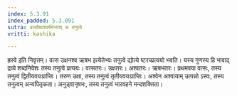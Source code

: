 ```yaml
---
index: 5.3.91
index_padded: 5.3.091
sutra: वत्सौक्षाश्वर्षभेभ्यश् च तनुत्वे
vritti: kashika

---
```

ह्रस्वे इति निवृत्तम्। वत्स उक्षनश्व ऋषभ इत्येतेभ्यः तनुत्वे द्योत्ये ष्टरच्प्रत्ययो भवति। यस्य गुणस्य हि भावाद् द्रव्ये शब्दनिवेशः तस्य तनुत्वे प्रत्ययः। वत्सतरः। उक्षतरः। अश्वतरः। ऋषभतरः। प्रथमवया वत्सः, तस्य तनुत्वं द्वितीयवयःप्राप्तिः। तरुण उक्षा, तस्य तनुत्वं तृतीयवयःप्राप्तिः। अश्वेन अश्वायाम् उत्पन्नो ऽस्वः, तस्य तनुत्वम् अन्यपितृकता। अनुड्वानृषभः, तस्य तनुत्वं भारवहने मन्दशक्तिता।
